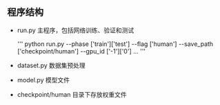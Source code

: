 ## 程序结构
*   run.py 主程序，包括网络训练、验证和测试
	
	'''
	python run.py --phase ['train']['test'] --flag ['human'] --save_path ['checkpoint/human'] --gpu_id ['-1']['0'] ...
	'''

*   dataset.py 数据集预处理
*   model.py 模型文件
*   checkpoint/human 目录下存放权重文件
